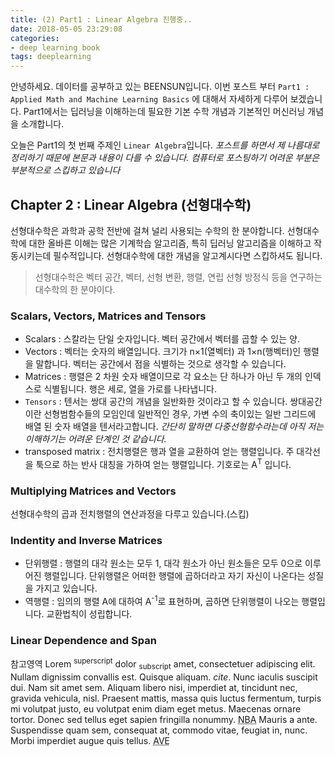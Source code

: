 ```yaml
---
title: (2) Part1 : Linear Algebra 진행중..
date: 2018-05-05 23:29:08
categories:
- deep learning book
tags: deeplearning
---
```


안녕하세요. 데이터를 공부하고 있는 BEENSUN입니다.
이번 포스트 부터 `Part1 : Applied Math and Machine Learning Basics` 에 대해서 자세하게 다루어 보겠습니다. Part1에서는 딥러닝을 이해하는데 필요한 기본 수학 개념과 기본적인 머신러닝 개념을 소개합니다.

오늘은 Part1의 첫 번째 주제인 `Linear Algebra`입니다.
*포스트를 하면서 제 나름대로 정리하기 때문에 본문과 내용이 다를 수 있습니다. 컴퓨터로 포스팅하기 어려운 부분은 부분적으로 스킵하고 있습니다*

## Chapter 2 : Linear Algebra (선형대수학)

 선형대수학은 과학과 공학 전반에 걸쳐 널리 사용되는 수학의 한 분야합니다. 선형대수학에 대한 올바른 이해는 많은 기계학습 알고리즘, 특히 딥러닝 알고리즘을 이해하고 작동시키는데 필수적입니다. 선형대수학에 대한 개념을 알고계시다면 스킵하셔도 됩니다.

> 선형대수학은 벡터 공간, 벡터, 선형 변환, 행렬, 연립 선형 방정식 등을 연구하는 대수학의 한 분야이다.

### Scalars, Vectors, Matrices and Tensors

- Scalars : 스칼라는 단일 숫자입니다. 벡터 공간에서 벡터를 곱할 수 있는 양.
- Vectors : 벡터는 숫자의 배열입니다. 크기가 n×1(열벡터) 과 1×n(행벡터)인 행렬을 말합니다. 벡터는 공간에서 점을 식별하는 것으로 생각할 수 있습니다.
- Matrices : 행렬은 2 차원 숫자 배열이므로 각 요소는 단 하나가 아닌 두 개의 인덱스로 식별됩니다. 행은 세로, 열을 가로를 나타냅니다.
- `Tensors` : 텐서는 쌍대 공간의 개념을 일반화한 것이라고 할 수 있습니다. 쌍대공간이란 선형범함수들의 모임인데 일반적인 경우, 가변 수의 축이있는 일반 그리드에 배열 된 숫자 배열을 텐서라고합니다.
*간단히 말하면 다중선형함수라는데 아직 저는 이해하기는 어려운 단계인 것 같습니다.*
- transposed matrix : 전치행렬은 행과 열을 교환하여 얻는 행렬입니다. 주 대각선을 툭으로 하는 반사 대칭을 가하여 얻는 행렬입니다. 기호로는 A<sup>T</sup> 입니다.

### Multiplying Matrices and Vectors

 선형대수학의 곱과 전치행렬의 연산과정을 다루고 있습니다.(스킵)

### Indentity and Inverse Matrices

- 단위행렬 : 행렬의 대각 원소는 모두 1, 대각 원소가 아닌 원소들은 모두 0으로 이루어진 행렬입니다. 단위행렬은 어떠한 행렬에 곱하더라고 자기 자신이 나온다는 성질을 가지고 있습니다.
- 역행렬 : 임의의 행렬 A에 대하여 A<sup>-1</sup>로 표현하며, 곱하면 단위행렬이 나오는 행렬입니다. 교환법칙이 성립합니다.

### Linear Dependence and Span

참고영역
Lorem <sup>superscript</sup> dolor <sub>subscript</sub> amet, consectetuer adipiscing elit. Nullam dignissim convallis est. Quisque aliquam. <cite>cite</cite>. Nunc iaculis suscipit dui. Nam sit amet sem. Aliquam libero nisi, imperdiet at, tincidunt nec, gravida vehicula, nisl. Praesent mattis, massa quis luctus fermentum, turpis mi volutpat justo, eu volutpat enim diam eget metus. Maecenas ornare tortor. Donec sed tellus eget sapien fringilla nonummy. <acronym title="National Basketball Association">NBA</acronym> Mauris a ante. Suspendisse quam sem, consequat at, commodo vitae, feugiat in, nunc. Morbi imperdiet augue quis tellus.  <abbr title="Avenue">AVE</abbr>
